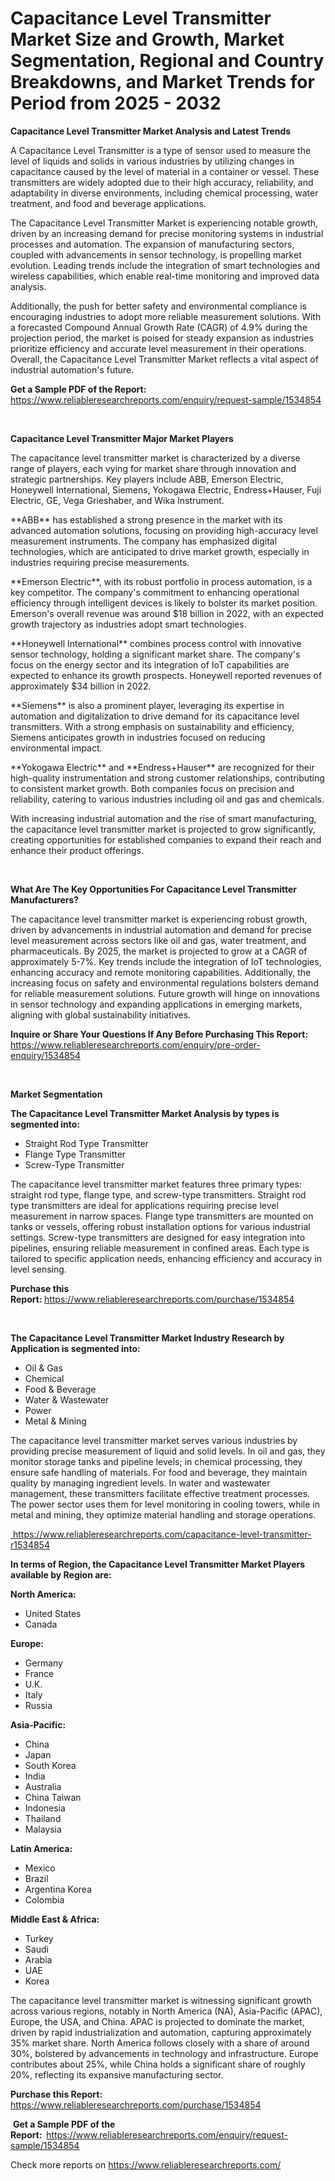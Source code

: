 <p><h1>Capacitance Level Transmitter Market Size and Growth, Market Segmentation, Regional and Country Breakdowns, and Market Trends for Period from 2025 -  2032</h1></p><p><strong>Capacitance Level Transmitter Market Analysis and Latest Trends</strong></p>
<p><p>A Capacitance Level Transmitter is a type of sensor used to measure the level of liquids and solids in various industries by utilizing changes in capacitance caused by the level of material in a container or vessel. These transmitters are widely adopted due to their high accuracy, reliability, and adaptability in diverse environments, including chemical processing, water treatment, and food and beverage applications.</p><p>The Capacitance Level Transmitter Market is experiencing notable growth, driven by an increasing demand for precise monitoring systems in industrial processes and automation. The expansion of manufacturing sectors, coupled with advancements in sensor technology, is propelling market evolution. Leading trends include the integration of smart technologies and wireless capabilities, which enable real-time monitoring and improved data analysis.</p><p>Additionally, the push for better safety and environmental compliance is encouraging industries to adopt more reliable measurement solutions. With a forecasted Compound Annual Growth Rate (CAGR) of 4.9% during the projection period, the market is poised for steady expansion as industries prioritize efficiency and accurate level measurement in their operations. Overall, the Capacitance Level Transmitter Market reflects a vital aspect of industrial automation's future.</p></p>
<p><strong>Get a Sample PDF of the Report:&nbsp;</strong> <a href="https://www.reliableresearchreports.com/enquiry/request-sample/1534854?utm_campaign=3383&utm_medium=2&utm_source=Github&utm_content=ia&utm_term=08042025&utm_id=capacitance-level-transmitter">https://www.reliableresearchreports.com/enquiry/request-sample/1534854</a></p>
<p>&nbsp;</p>
<p><strong>Capacitance Level Transmitter Major Market Players</strong></p>
<p><p>The capacitance level transmitter market is characterized by a diverse range of players, each vying for market share through innovation and strategic partnerships. Key players include ABB, Emerson Electric, Honeywell International, Siemens, Yokogawa Electric, Endress+Hauser, Fuji Electric, GE, Vega Grieshaber, and Wika Instrument.</p><p>**ABB** has established a strong presence in the market with its advanced automation solutions, focusing on providing high-accuracy level measurement instruments. The company has emphasized digital technologies, which are anticipated to drive market growth, especially in industries requiring precise measurements.</p><p>**Emerson Electric**, with its robust portfolio in process automation, is a key competitor. The company's commitment to enhancing operational efficiency through intelligent devices is likely to bolster its market position. Emerson's overall revenue was around $18 billion in 2022, with an expected growth trajectory as industries adopt smart technologies.</p><p>**Honeywell International** combines process control with innovative sensor technology, holding a significant market share. The company's focus on the energy sector and its integration of IoT capabilities are expected to enhance its growth prospects. Honeywell reported revenues of approximately $34 billion in 2022.</p><p>**Siemens** is also a prominent player, leveraging its expertise in automation and digitalization to drive demand for its capacitance level transmitters. With a strong emphasis on sustainability and efficiency, Siemens anticipates growth in industries focused on reducing environmental impact.</p><p>**Yokogawa Electric** and **Endress+Hauser** are recognized for their high-quality instrumentation and strong customer relationships, contributing to consistent market growth. Both companies focus on precision and reliability, catering to various industries including oil and gas and chemicals.</p><p>With increasing industrial automation and the rise of smart manufacturing, the capacitance level transmitter market is projected to grow significantly, creating opportunities for established companies to expand their reach and enhance their product offerings.</p></p>
<p>&nbsp;</p>
<p><strong>What Are The Key Opportunities For Capacitance Level Transmitter Manufacturers?</strong></p>
<p><p>The capacitance level transmitter market is experiencing robust growth, driven by advancements in industrial automation and demand for precise level measurement across sectors like oil and gas, water treatment, and pharmaceuticals. By 2025, the market is projected to grow at a CAGR of approximately 5-7%. Key trends include the integration of IoT technologies, enhancing accuracy and remote monitoring capabilities. Additionally, the increasing focus on safety and environmental regulations bolsters demand for reliable measurement solutions. Future growth will hinge on innovations in sensor technology and expanding applications in emerging markets, aligning with global sustainability initiatives.</p></p>
<p><strong>Inquire or Share Your Questions If Any Before Purchasing This Report:</strong> <a href="https://www.reliableresearchreports.com/enquiry/pre-order-enquiry/1534854?utm_campaign=3383&utm_medium=2&utm_source=Github&utm_content=ia&utm_term=08042025&utm_id=capacitance-level-transmitter">https://www.reliableresearchreports.com/enquiry/pre-order-enquiry/1534854</a></p>
<p>&nbsp;</p>
<p><strong>Market Segmentation</strong></p>
<p><strong>The Capacitance Level Transmitter Market Analysis by types is segmented into:</strong></p>
<p><ul><li>Straight Rod Type Transmitter</li><li>Flange Type Transmitter</li><li>Screw-Type Transmitter</li></ul></p>
<p><p>The capacitance level transmitter market features three primary types: straight rod type, flange type, and screw-type transmitters. Straight rod type transmitters are ideal for applications requiring precise level measurement in narrow spaces. Flange type transmitters are mounted on tanks or vessels, offering robust installation options for various industrial settings. Screw-type transmitters are designed for easy integration into pipelines, ensuring reliable measurement in confined areas. Each type is tailored to specific application needs, enhancing efficiency and accuracy in level sensing.</p></p>
<p><strong>Purchase this Report:&nbsp;</strong><a href="https://www.reliableresearchreports.com/purchase/1534854?utm_campaign=3383&utm_medium=2&utm_source=Github&utm_content=ia&utm_term=08042025&utm_id=capacitance-level-transmitter">https://www.reliableresearchreports.com/purchase/1534854</a></p>
<p>&nbsp;</p>
<p><strong>The Capacitance Level Transmitter Market Industry Research by Application is segmented into:</strong></p>
<p><ul><li>Oil & Gas</li><li>Chemical</li><li>Food & Beverage</li><li>Water & Wastewater</li><li>Power</li><li>Metal & Mining</li></ul></p>
<p><p>The capacitance level transmitter market serves various industries by providing precise measurement of liquid and solid levels. In oil and gas, they monitor storage tanks and pipeline levels; in chemical processing, they ensure safe handling of materials. For food and beverage, they maintain quality by managing ingredient levels. In water and wastewater management, these transmitters facilitate effective treatment processes. The power sector uses them for level monitoring in cooling towers, while in metal and mining, they optimize material handling and storage operations.</p></p>
<p><a href="https://www.reliableresearchreports.com/capacitance-level-transmitter-r1534854?utm_campaign=3383&utm_medium=2&utm_source=Github&utm_content=ia&utm_term=08042025&utm_id=capacitance-level-transmitter">&nbsp;https://www.reliableresearchreports.com/capacitance-level-transmitter-r1534854</a></p>
<p><strong>In terms of Region, the Capacitance Level Transmitter Market Players available by Region are:</strong></p>
<p>
    <p> <strong> North America: </strong>
        <ul>
            <li>United States</li>
            <li>Canada</li>
        </ul>
        </p> 
    <p> <strong> Europe: </strong>
        <ul>
            <li>Germany</li>
            <li>France</li>
            <li>U.K.</li>
            <li>Italy</li>
            <li>Russia</li>
        </ul>
        </p> 
    <p> <strong> Asia-Pacific: </strong>
        <ul>
            <li>China</li>
            <li>Japan</li>
            <li>South Korea</li>
            <li>India</li>
            <li>Australia</li>
            <li>China Taiwan</li>
            <li>Indonesia</li>
            <li>Thailand</li>
            <li>Malaysia</li>
        </ul>
        </p> 
    <p> <strong> Latin America: </strong>
        <ul>
            <li>Mexico</li>
            <li>Brazil</li>
            <li>Argentina Korea</li>
            <li>Colombia</li>
        </ul>
        </p> 
    <p> <strong> Middle East & Africa: </strong>
        <ul>
            <li>Turkey</li>
            <li>Saudi</li>
            <li>Arabia</li>
            <li>UAE</li>
            <li>Korea</li>
        </ul>
    </p>
    </p>
<p><p>The capacitance level transmitter market is witnessing significant growth across various regions, notably in North America (NA), Asia-Pacific (APAC), Europe, the USA, and China. APAC is projected to dominate the market, driven by rapid industrialization and automation, capturing approximately 35% market share. North America follows closely with a share of around 30%, bolstered by advancements in technology and infrastructure. Europe contributes about 25%, while China holds a significant share of roughly 20%, reflecting its expansive manufacturing sector.</p></p>
<p><strong>Purchase this Report: </strong><a href="https://www.reliableresearchreports.com/purchase/1534854?utm_campaign=3383&utm_medium=2&utm_source=Github&utm_content=ia&utm_term=08042025&utm_id=capacitance-level-transmitter">https://www.reliableresearchreports.com/purchase/1534854</a></p>
<p>&nbsp;<strong>Get a Sample PDF of the Report:&nbsp;&nbsp;</strong><a href="https://www.reliableresearchreports.com/enquiry/request-sample/1534854?utm_campaign=3383&utm_medium=2&utm_source=Github&utm_content=ia&utm_term=08042025&utm_id=capacitance-level-transmitter">https://www.reliableresearchreports.com/enquiry/request-sample/1534854</a></p>
<p><strong></strong></p>
<p>Check more reports on <a href="https://www.reliableresearchreports.com/?utm_campaign=3383&utm_medium=2&utm_source=Github&utm_content=ia&utm_term=08042025&utm_id=capacitance-level-transmitter">https://www.reliableresearchreports.com/</a></p>